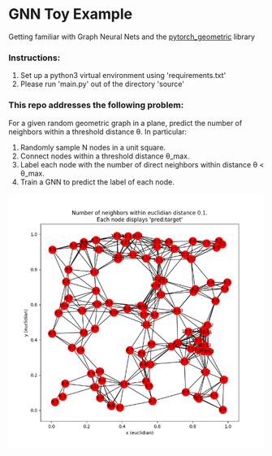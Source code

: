 # GNN Toy Example
Getting familiar with Graph Neural Nets and the [pytorch_geometric](https://github.com/rusty1s/pytorch_geometric) library

### Instructions:
1. Set up a python3 virtual environment using 'requirements.txt'
2. Please run 'main.py' out of the directory 'source'

### This repo addresses the following problem:

For a given random geometric graph in a plane, predict the number of
neighbors within a threshold distance θ. In particular:

1. Randomly sample N nodes in a unit square.
2. Connect nodes within a threshold distance θ_max.
3. Label each node with the number of direct neighbors within
  distance θ < θ_max.
4. Train a GNN to predict the label of each node.

<img src='imgs/graph_with_predictions.png' width="800px"/>
